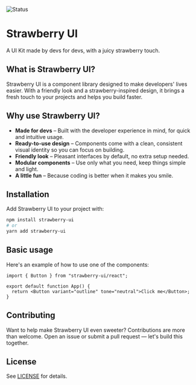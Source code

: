 ![Status](https://img.shields.io/badge/status-in%20development-orange)

# Strawberry UI

A UI Kit made by devs for devs, with a juicy strawberry touch.

## What is Strawberry UI?

Strawberry UI is a component library designed to make developers' lives easier. With a friendly look and a strawberry-inspired design, it brings a fresh touch to your projects and helps you build faster.

## Why use Strawberry UI?

- **Made for devs** – Built with the developer experience in mind, for quick and intuitive usage.  
- **Ready-to-use design** – Components come with a clean, consistent visual identity so you can focus on building.  
- **Friendly look** – Pleasant interfaces by default, no extra setup needed.  
- **Modular components** – Use only what you need, keep things simple and light.  
- **A little fun** – Because coding is better when it makes you smile.

## Installation

Add Strawberry UI to your project with:

```sh
npm install strawberry-ui
# or
yarn add strawberry-ui
```

## Basic usage

Here's an example of how to use one of the components:

```tsx
import { Button } from "strawberry-ui/react";

export default function App() {
  return <Button variant="outline" tone="neutral">Click me</Button>;
}
```

## Contributing

Want to help make Strawberry UI even sweeter? Contributions are more than welcome. Open an issue or submit a pull request — let's build this together.

## License

See [LICENSE](LICENSE) for details.
